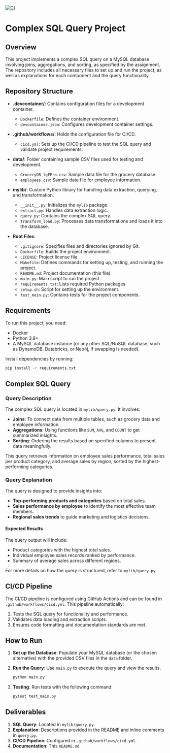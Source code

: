 [![CI](https://github.com/nogibjj/zx_week6_2/actions/workflows/cicd.yml/badge.svg)](https://github.com/nogibjj/zx_week6_2/actions/workflows/cicd.yml)
# Complex SQL Query Project

## Overview

This project implements a complex SQL query on a MySQL database involving joins, aggregations, and sorting, as specified by the assignment. The repository includes all necessary files to set up and run the project, as well as explanations for each component and the query functionality.

## Repository Structure

- **.devcontainer/**: Contains configuration files for a development container.
  - `Dockerfile`: Defines the container environment.
  - `devcontainer.json`: Configures development container settings.

- **.github/workflows/**: Holds the configuration file for CI/CD.
  - `cicd.yml`: Sets up the CI/CD pipeline to test the SQL query and validate project requirements.

- **data/**: Folder containing sample CSV files used for testing and development.
  - `GroceryDB_lgFPro.csv`: Sample data file for the grocery database.
  - `employees.csv`: Sample data file for employee information.

- **mylib/**: Custom Python library for handling data extraction, querying, and transformation.
  - `__init__.py`: Initializes the `mylib` package.
  - `extract.py`: Handles data extraction logic.
  - `query.py`: Contains the complex SQL query.
  - `transform_load.py`: Processes data transformations and loads it into the database.

- **Root Files**:
  - `.gitignore`: Specifies files and directories ignored by Git.
  - `Dockerfile`: Builds the project environment.
  - `LICENSE`: Project license file.
  - `Makefile`: Defines commands for setting up, testing, and running the project.
  - `README.md`: Project documentation (this file).
  - `main.py`: Main script to run the project.
  - `requirements.txt`: Lists required Python packages.
  - `setup.sh`: Script for setting up the environment.
  - `test_main.py`: Contains tests for the project components.

## Requirements

To run this project, you need:
- Docker
- Python 3.8+
- A MySQL database instance (or any other SQL/NoSQL database, such as DynamoDB, Databricks, or Neo4j, if swapping is needed).

Install dependencies by running:

```bash
pip install -r requirements.txt
```

## Complex SQL Query

### Query Description

The complex SQL query is located in `mylib/query.py`. It involves:
- **Joins**: To connect data from multiple tables, such as grocery data and employee information.
- **Aggregations**: Using functions like `SUM`, `AVG`, and `COUNT` to get summarized insights.
- **Sorting**: Ordering the results based on specified columns to present data meaningfully.

This query retrieves information on employee sales performance, total sales per product category, and average sales by region, sorted by the highest-performing categories.

### Query Explanation

The query is designed to provide insights into:
- **Top-performing products and categories** based on total sales.
- **Sales performance by employee** to identify the most effective team members.
- **Regional sales trends** to guide marketing and logistics decisions.

#### Expected Results
The query output will include:
- Product categories with the highest total sales.
- Individual employee sales records ranked by performance.
- Summary of average sales across different regions.

For more details on how the query is structured, refer to `mylib/query.py`.

## CI/CD Pipeline

The CI/CD pipeline is configured using GitHub Actions and can be found in `.github/workflows/cicd.yml`. This pipeline automatically:
1. Tests the SQL query for functionality and performance.
2. Validates data loading and extraction scripts.
3. Ensures code formatting and documentation standards are met.

## How to Run

1. **Set up the Database**: Populate your MySQL database (or the chosen alternative) with the provided CSV files in the `data` folder.

2. **Run the Query**: Use `main.py` to execute the query and view the results.

   ```bash
   python main.py
   ```

3. **Testing**: Run tests with the following command:

   ```bash
   pytest test_main.py
   ```

## Deliverables

1. **SQL Query**: Located in `mylib/query.py`.
2. **Explanation**: Descriptions provided in the README and inline comments in `query.py`.
3. **CI/CD Pipeline**: Configured in `.github/workflows/cicd.yml`.
4. **Documentation**: This `README.md`.
